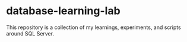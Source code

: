 # database-learning-lab
This repository is a collection of my learnings, experiments, and scripts around SQL Server. 
